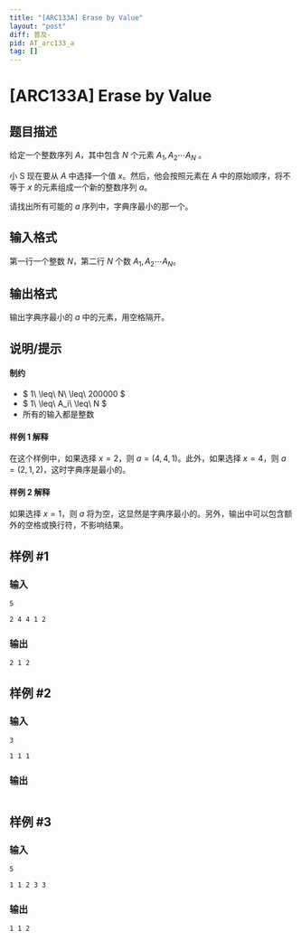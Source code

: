 ```yaml
---
title: "[ARC133A] Erase by Value"
layout: "post"
diff: 普及-
pid: AT_arc133_a
tag: []
---
```


# [ARC133A] Erase by Value

## 题目描述

给定一个整数序列 $A$，其中包含 $N$ 个元素 $A_1,A_2 \cdots A_N$ 。

小 S 现在要从 $A$ 中选择一个值 $x$。然后，他会按照元素在 $A$ 中的原始顺序，将不等于 $x$ 的元素组成一个新的整数序列 $a$。

请找出所有可能的 $a$ 序列中，字典序最小的那一个。

## 输入格式

第一行一个整数 $N$，第二行 $N$ 个数 $A_1,A_2 \cdots A_N$。

## 输出格式

输出字典序最小的 $a$ 中的元素，用空格隔开。

## 说明/提示

#### 制约
- $ 1\ \leq\ N\ \leq\ 200000 $
- $ 1\ \leq\ A_i\ \leq\ N $
- 所有的输入都是整数
#### 样例 1 解释
在这个样例中，如果选择 $x=2$，则 $a=(4,4,1)$。此外，如果选择 $x=4$，则 $a=(2,1,2)$，这时字典序是最小的。
#### 样例 2 解释
如果选择 $x=1$，则 $a$ 将为空，这显然是字典序最小的。另外，输出中可以包含额外的空格或换行符，不影响结果。

## 样例 #1

### 输入

```
5
2 4 4 1 2
```

### 输出

```
2 1 2
```

## 样例 #2

### 输入

```
3
1 1 1
```

### 输出

```

```

## 样例 #3

### 输入

```
5
1 1 2 3 3
```

### 输出

```
1 1 2
```

